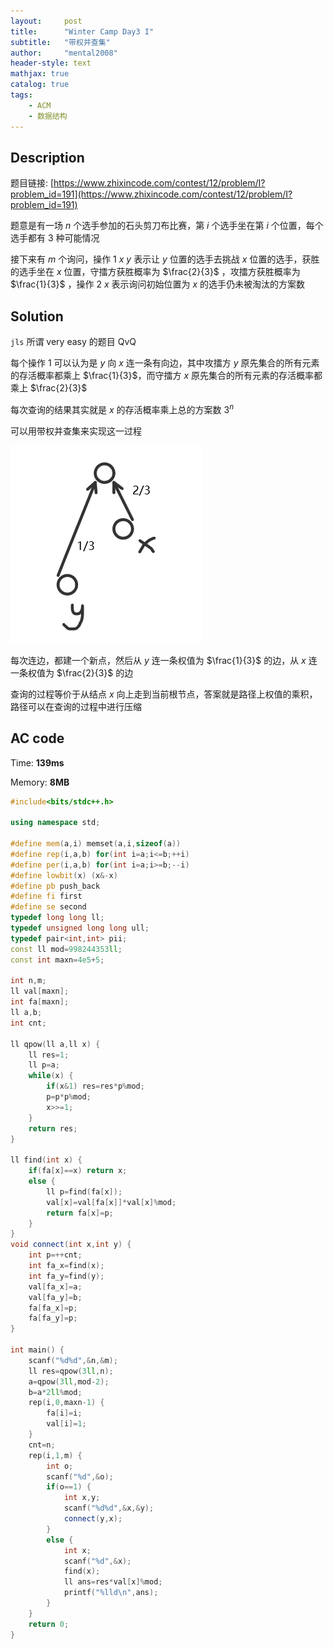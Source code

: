 ```yaml
---
layout:     post
title:      "Winter Camp Day3 I"
subtitle:   "带权并查集"
author:     "mental2008"
header-style: text
mathjax: true
catalog: true
tags:
    - ACM
    - 数据结构
---
```


## Description

题目链接: [https://www.zhixincode.com/contest/12/problem/I?problem_id=191](https://www.zhixincode.com/contest/12/problem/I?problem_id=191)

题意是有一场 $n$ 个选手参加的石头剪刀布比赛，第 $i$ 个选手坐在第 $i$ 个位置，每个选手都有 $3$ 种可能情况

接下来有 $m$ 个询问，操作 $1$ $x$ $y$ 表示让 $y$ 位置的选手去挑战 $x$ 位置的选手，获胜的选手坐在 $x$ 位置，守擂方获胜概率为 $\frac{2}{3}$ ，攻擂方获胜概率为 $\frac{1}{3}$ ，操作 $2$ $x$ 表示询问初始位置为 $x$ 的选手仍未被淘汰的方案数

## Solution

`jls` 所谓 very easy 的题目 QvQ

每个操作 $1$ 可以认为是 $y$ 向 $x$ 连一条有向边，其中攻擂方 $y$ 原先集合的所有元素的存活概率都乘上 $\frac{1}{3}$，而守擂方 $x$ 原先集合的所有元素的存活概率都乘上 $\frac{2}{3}$

每次查询的结果其实就是 $x$ 的存活概率乘上总的方案数 $3^n$

可以用带权并查集来实现这一过程

![](/img/winter-camp/post-pic-day3i.png)

每次连边，都建一个新点，然后从 $y$ 连一条权值为 $\frac{1}{3}$ 的边，从 $x$ 连一条权值为 $\frac{2}{3}$ 的边

查询的过程等价于从结点 $x$ 向上走到当前根节点，答案就是路径上权值的乘积，路径可以在查询的过程中进行压缩

## AC code

Time: **139ms**

Memory: **8MB**

```c++
#include<bits/stdc++.h>

using namespace std;

#define mem(a,i) memset(a,i,sizeof(a))
#define rep(i,a,b) for(int i=a;i<=b;++i)
#define per(i,a,b) for(int i=a;i>=b;--i)
#define lowbit(x) (x&-x)
#define pb push_back
#define fi first
#define se second
typedef long long ll;
typedef unsigned long long ull;
typedef pair<int,int> pii;
const ll mod=998244353ll;
const int maxn=4e5+5;

int n,m;
ll val[maxn];
int fa[maxn];
ll a,b;
int cnt;

ll qpow(ll a,ll x) {
    ll res=1;
    ll p=a;
    while(x) {
        if(x&1) res=res*p%mod;
        p=p*p%mod;
        x>>=1;
    }
    return res;
}

ll find(int x) {
    if(fa[x]==x) return x;
    else {
        ll p=find(fa[x]);
        val[x]=val[fa[x]]*val[x]%mod;
        return fa[x]=p;
    }
}
void connect(int x,int y) {
    int p=++cnt;
    int fa_x=find(x);
    int fa_y=find(y);
    val[fa_x]=a;
    val[fa_y]=b;
    fa[fa_x]=p;
    fa[fa_y]=p;
}

int main() {
    scanf("%d%d",&n,&m);
    ll res=qpow(3ll,n);
    a=qpow(3ll,mod-2);
    b=a*2ll%mod;
    rep(i,0,maxn-1) {
        fa[i]=i;
        val[i]=1;
    }
    cnt=n;
    rep(i,1,m) {
        int o;
        scanf("%d",&o);
        if(o==1) {
            int x,y;
            scanf("%d%d",&x,&y);
            connect(y,x);
        }
        else {
            int x;
            scanf("%d",&x);
            find(x);
            ll ans=res*val[x]%mod;
            printf("%lld\n",ans);
        }
    }
    return 0;
}
```